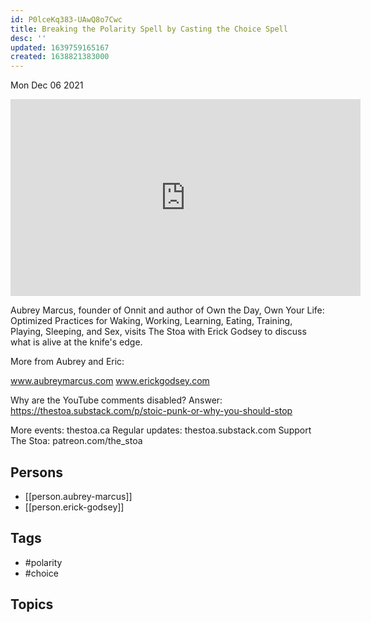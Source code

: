 ```yaml
---
id: P0lceKq383-UAwQ8o7Cwc
title: Breaking the Polarity Spell by Casting the Choice Spell
desc: ''
updated: 1639759165167
created: 1638821383000
---
```





Mon Dec 06 2021

<iframe width="560" height="315" src="https://www.youtube.com/embed/Y8drr0BE0Zg" title="Breaking the Polarity Spell by Casting the Choice Spell w/ Aubrey Marcus and Erick Godsey" frameborder="0" allow="accelerometer; autoplay; clipboard-write; encrypted-media; gyroscope; picture-in-picture" allowfullscreen ></iframe>

Aubrey Marcus, founder of Onnit and author of Own the Day, Own Your Life: Optimized Practices for Waking, Working, Learning, Eating, Training, Playing, Sleeping, and Sex, visits The Stoa with Erick Godsey to discuss what is alive at the knife's edge. 

More from Aubrey and Eric: 

www.aubreymarcus.com
www.erickgodsey.com

Why are the YouTube comments disabled? Answer: https://thestoa.substack.com/p/stoic-punk-or-why-you-should-stop

More events: thestoa.ca
Regular updates: thestoa.substack.com
Support The Stoa: patreon.com/the_stoa

## Persons

- [[person.aubrey-marcus]]
- [[person.erick-godsey]]

## Tags

- #polarity
- #choice

## Topics



